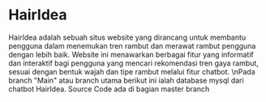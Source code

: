 # HairIdea
HairIdea adalah sebuah situs website yang dirancang untuk membantu pengguna dalam menemukan tren rambut dan merawat rambut pengguna dengan lebih baik. Website ini menawarkan berbagai fitur yang informatif dan interaktif bagi pengguna yang mencari rekomendasi tren gaya rambut, sesuai dengan bentuk wajah dan tipe rambut melalui fitur chatbot.
\nPada branch "Main" atau branch utama berikut ini ialah database mysql dari chatbot HairIdea.
Source Code ada di bagian master branch
